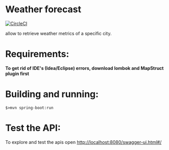 # Weather forecast

[![CircleCI](https://circleci.com/gh/dordika/weather-forecast.svg?style=svg)](https://circleci.com/gh/dordika/weather-forecast)

allow to retrieve weather metrics of a specific city.

# Requirements:
 
**To get rid of IDE's (Idea/Eclipse) errors, download lombok and MapStruct plugin first**
 # Building and running:
`$>mvn spring-boot:run `
 # Test the API:
 To explore and test the apis open
[http://localhost:8080/swagger-ui.html#/](http://localhost:8080/swagger-ui.html#/)
